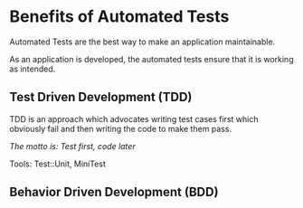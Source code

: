 # Benefits of Automated Tests

Automated Tests are the best way to make an application maintainable. 

As an application is developed, the automated tests ensure that it is working as intended. 

## Test Driven Development (TDD)

TDD is an approach which advocates writing test cases first which obviously fail and then writing the code to make
them pass. 

*The motto is: Test first, code later*

Tools: Test::Unit, MiniTest

## Behavior Driven Development (BDD)


